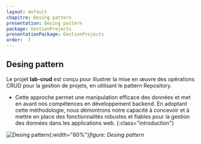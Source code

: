 ```yaml
---
layout: default
chapitre: Desing pattern
presentation: Desing pattern
package: GestionProjects
presentationPackage: GestionProjects
order:  7
---
```


## Desing pattern

Le projet **lab-crud** est conçu pour illustrer la mise en œuvre des opérations CRUD pour la gestion de projets, en utilisant le pattern Repository. 
- Cette approche permet une manipulation efficace des données et met en avant nos compétences en développement backend.
En adoptant cette méthodologie, nous démontrons notre capacité à concevoir et à mettre en place des fonctionnalités robustes et fiables pour la gestion des données dans les applications web.
{:class="introduction"}

![Desing pattern](/lab_crud/Analyse-Techniques/Desing-pattern/images/Desing-pattern.jpg){:width="60%"}*figure: Desing pattern*








<!-- new slide -->